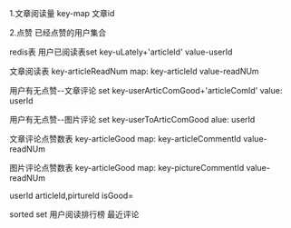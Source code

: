 1.文章阅读量
key-map
文章id

2.点赞
已经点赞的用户集合


redis表
用户已阅读表set
key-uLately+'articleId'
value-userId

文章阅读表
key-articleReadNum
map: key-articleId
     value-readNUm

用户有无点赞--文章评论 set
key-userArticComGood+'articleComId'
value: userId

用户有无点赞--图片评论 set
key-userToArticComGood
alue: userId


文章评论点赞数表
key-articleGood
map: key-articleCommentId
     value-readNUm

图片评论点赞数表
key-articleGood
map: key-pictureCommentId
     value-readNUm

userId articleId,pirtureId 
isGood=

sorted set
用户阅读排行榜
最近评论


